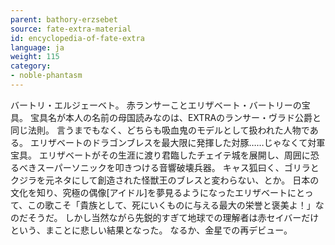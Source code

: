 ```yaml
---
parent: bathory-erzsebet
source: fate-extra-material
id: encyclopedia-of-fate-extra
language: ja
weight: 115
category:
- noble-phantasm
---
```


バートリ・エルジェーベト。
赤ランサーことエリザベート・バートリーの宝具。
宝具名が本人の名前の母国読みなのは、EXTRAのランサー・ヴラド公爵と同じ法則。
言うまでもなく、どちらも吸血鬼のモデルとして扱われた人物である。
エリザベートのドラゴンブレスを最大限に発揮した対豚……じゃなくて対軍宝具。
エリザベートがその生涯に渡り君臨したチェイテ城を展開し、周囲に恐るべきスーパーソニックを叩きつける音響破壊兵器。
キャス狐曰く、ゴリラとクジラを元ネタにして創造された怪獣王のブレスと変わらない、とか。
日本の文化を知り、究極の偶像[アイドル]を夢見るようになったエリザベートにとって、この歌こそ「貴族として、死にいくものに与える最大の栄誉と褒美よ！」なのだそうだ。
しかし当然ながら先鋭的すぎて地球での理解者は赤セイバーだけという、まことに悲しい結果となった。
なるか、金星での再デビュー。
